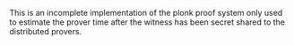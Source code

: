 This is an incomplete implementation of the plonk proof system only used to estimate the prover time after the witness has been secret shared to the distributed provers.